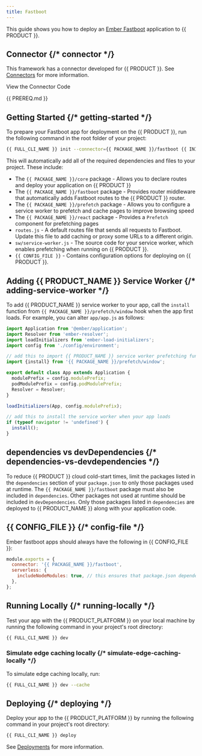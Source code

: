 ```yaml
---
title: Fastboot
---
```


This guide shows you how to deploy an [Ember Fastboot](https://ember-fastboot.com/) application to {{ PRODUCT }}.

<!-- ## Example {/* example */}

<ExampleButtons
  title="Fastboot"
  siteUrl="https://layer0-docs-layer0-ember-fastboot-example-default.layer0-limelight.link"
  repoUrl="https://github.com/edgio-docs/edgio-ember-fastboot-example"
  deployFromRepo
/> -->

## Connector {/* connector */}

This framework has a connector developed for {{ PRODUCT }}. See [Connectors](/guides/sites_frameworks/connectors) for more information.

<ButtonLink
  variant="stroke"
  type="code"
  withIcon={true}
  href="https://github.com/edgio-docs/edgio-connectors/tree/main/edgio-fastboot-connector">
  View the Connector Code
</ButtonLink>

{{ PREREQ.md }}

## Getting Started {/* getting-started */}

To prepare your Fastboot app for deployment on the {{ PRODUCT }}, run the following command in the root folder of your project:

```bash
{{ FULL_CLI_NAME }} init --connector={{ PACKAGE_NAME }}/fastboot {{ INIT_ARG_EDGIO_VERSION }}
```

This will automatically add all of the required dependencies and files to your project. These include:

- The `{{ PACKAGE_NAME }}/core` package - Allows you to declare routes and deploy your application on {{ PRODUCT }}
- The `{{ PACKAGE_NAME }}/fastboot` package - Provides router middleware that automatically adds Fastboot routes to the {{ PRODUCT }} router.
- The `{{ PACKAGE_NAME }}/prefetch` package - Allows you to configure a service worker to prefetch and cache pages to improve browsing speed
- The `{{ PACKAGE_NAME }}/react` package - Provides a `Prefetch` component for prefetching pages
- `routes.js` - A default routes file that sends all requests to Fastboot. Update this file to add caching or proxy some URLs to a different origin.
- `sw/service-worker.js` - The source code for your service worker, which enables prefetching when running on {{ PRODUCT }}.
- `{{ CONFIG_FILE }}` - Contains configuration options for deploying on {{ PRODUCT }}.

<a id="adding-service-worker"></a>

## Adding {{ PRODUCT_NAME }} Service Worker {/* adding-service-worker */}

To add {{ PRODUCT_NAME }} service worker to your app, call the `install` function from `{{ PACKAGE_NAME }}/prefetch/window` hook when the app first loads. For example, you can alter
`app/app.js` as follows:

```js
import Application from '@ember/application';
import Resolver from 'ember-resolver';
import loadInitializers from 'ember-load-initializers';
import config from './config/environment';

// add this to import {{ PRODUCT_NAME }} service worker prefetching functionality
import {install} from '{{ PACKAGE_NAME }}/prefetch/window';

export default class App extends Application {
  modulePrefix = config.modulePrefix;
  podModulePrefix = config.podModulePrefix;
  Resolver = Resolver;
}

loadInitializers(App, config.modulePrefix);

// add this to install the service worker when your app loads
if (typeof navigator != 'undefined') {
  install();
}
```

## dependencies vs devDependencies {/* dependencies-vs-devdependencies */}

To reduce {{ PRODUCT }} cloud cold-start times, limit the packages listed in the `dependencies` section of your `package.json` to only those packages used at runtime. The `{{ PACKAGE_NAME }}/fastboot` package must also be included in `dependencies`. Other packages not used at runtime should be included in `devDependencies`. Only those packages listed in `dependencies` are deployed to {{ PRODUCT_NAME }} along with your application code.

## {{ CONFIG_FILE }} {/* config-file */}

Ember fastboot apps should always have the following in {{ CONFIG_FILE }}:

```js filename="/{{ CONFIG_FILE }}"
module.exports = {
  connector: '{{ PACKAGE_NAME }}/fastboot',
  serverless: {
    includeNodeModules: true, // this ensures that package.json dependencies are uploaded to the cloud
  },
};
```

## Running Locally {/* running-locally */}

Test your app with the {{ PRODUCT_PLATFORM }} on your local machine by running the following command in your project's root directory:

```bash
{{ FULL_CLI_NAME }} dev
```

### Simulate edge caching locally {/* simulate-edge-caching-locally */}

To simulate edge caching locally, run:

```bash
{{ FULL_CLI_NAME }} dev --cache
```

## Deploying {/* deploying */}

Deploy your app to the {{ PRODUCT_PLATFORM }} by running the following command in your project's root directory:

```bash
{{ FULL_CLI_NAME }} deploy
```

See [Deployments](/guides/basics/deployments) for more information.
